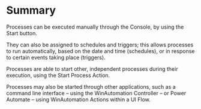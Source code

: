 # Summary
Processes can be executed manually through the Console, by using the Start button.

They can also be assigned to schedules and triggers; this allows processes to run automatically, based on the date and time (schedules), or in response to certain events taking place (triggers).

Processes are able to start other, independent processes during their execution, using the Start Process Action.

Processes may also be started through other applications, such as a command line interface – using the WinAutomation Controller – or Power Automate – using WinAutomation Actions within a UI Flow.
